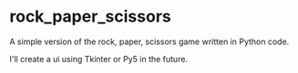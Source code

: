 # rock_paper_scissors
A simple version of the rock, paper, scissors game written in Python code.

I'll create a ui using Tkinter or Py5 in the future.

